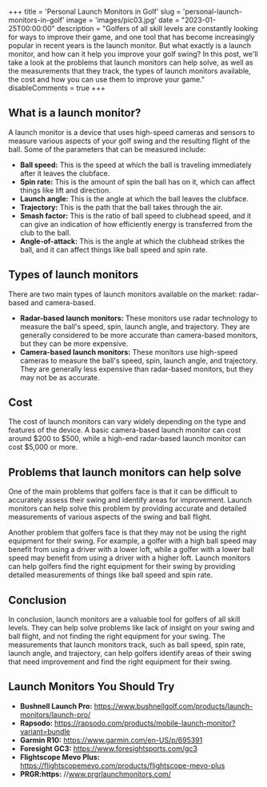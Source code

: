 +++
title = 'Personal Launch Monitors in Golf'
slug = 'personal-launch-monitors-in-golf'
image = 'images/pic03.jpg'
date = "2023-01-25T00:00:00"
description = "Golfers of all skill levels are constantly looking for ways to improve their game, and one tool that has become increasingly popular in recent years is the launch monitor. But what exactly is a launch monitor, and how can it help you improve your golf swing? In this post, we'll take a look at the problems that launch monitors can help solve, as well as the measurements that they track, the types of launch monitors available, the cost and how you can use them to improve your game."
disableComments = true
+++




## What is a launch monitor?

A launch monitor is a device that uses high-speed cameras and sensors to measure various aspects of your golf swing and the resulting flight of the ball. Some of the parameters that can be measured include:
* **Ball speed:** This is the speed at which the ball is traveling immediately after it leaves the clubface.
* **Spin rate:** This is the amount of spin the ball has on it, which can affect things like lift and direction.
* **Launch angle:** This is the angle at which the ball leaves the clubface.
* **Trajectory:** This is the path that the ball takes through the air.
* **Smash factor:** This is the ratio of ball speed to clubhead speed, and it can give an indication of how efficiently energy is transferred from the club to the ball.
* **Angle-of-attack:** This is the angle at which the clubhead strikes the ball, and it can affect things like ball speed and spin rate.



## Types of launch monitors

There are two main types of launch monitors available on the market: radar-based and camera-based.
* **Radar-based launch monitors:** These monitors use radar technology to measure the ball's speed, spin, launch angle, and trajectory. They are generally considered to be more accurate than camera-based monitors, but they can be more expensive.
* **Camera-based launch monitors:** These monitors use high-speed cameras to measure the ball's speed, spin, launch angle, and trajectory. They are generally less expensive than radar-based monitors, but they may not be as accurate.



## Cost

The cost of launch monitors can vary widely depending on the type and features of the device. A basic camera-based launch monitor can cost around $200 to $500, while a high-end radar-based launch monitor can cost $5,000 or more.



## Problems that launch monitors can help solve

One of the main problems that golfers face is that it can be difficult to accurately assess their swing and identify areas for improvement. Launch monitors can help solve this problem by providing accurate and detailed measurements of various aspects of the swing and ball flight.

Another problem that golfers face is that they may not be using the right equipment for their swing. For example, a golfer with a high ball speed may benefit from using a driver with a lower loft, while a golfer with a lower ball speed may benefit from using a driver with a higher loft. Launch monitors can help golfers find the right equipment for their swing by providing detailed measurements of things like ball speed and spin rate.



## Conclusion

In conclusion, launch monitors are a valuable tool for golfers of all skill levels. They can help solve problems like lack of insight on your swing and ball flight, and not finding the right equipment for your swing. The measurements that launch monitors track, such as ball speed, spin rate, launch angle, and trajectory, can help golfers identify areas of their swing that need improvement and find the right equipment for their swing.




## Launch Monitors You Should Try

* **Bushnell Launch Pro:** https://www.bushnellgolf.com/products/launch-monitors/launch-pro/
* **Rapsodo:** https://rapsodo.com/products/mobile-launch-monitor?variant=bundle
* **Garmin R10:** https://www.garmin.com/en-US/p/695391
* **Foresight GC3:** https://www.foresightsports.com/gc3
* **Flightscope Mevo Plus:** https://flightscopemevo.com/products/flightscope-mevo-plus
* **PRGR:https:** //www.prgrlaunchmonitors.com/

